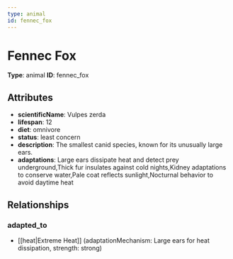```yaml
---
type: animal
id: fennec_fox
---
```


# Fennec Fox

**Type**: animal
**ID**: fennec_fox

## Attributes

- **scientificName**: Vulpes zerda
- **lifespan**: 12
- **diet**: omnivore
- **status**: least concern
- **description**: The smallest canid species, known for its unusually large ears.
- **adaptations**: Large ears dissipate heat and detect prey underground,Thick fur insulates against cold nights,Kidney adaptations to conserve water,Pale coat reflects sunlight,Nocturnal behavior to avoid daytime heat

## Relationships

### adapted_to

- [[heat|Extreme Heat]] (adaptationMechanism: Large ears for heat dissipation, strength: strong)

